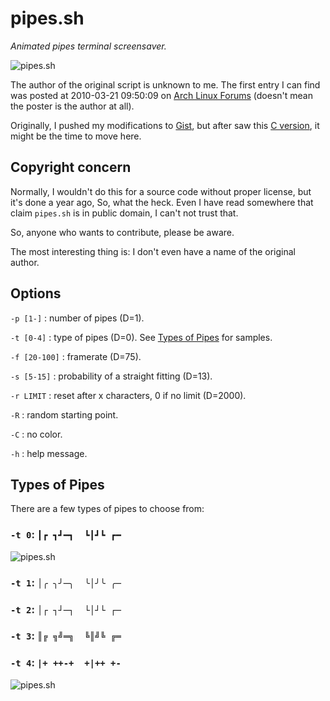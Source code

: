 pipes.sh
========

*Animated pipes terminal screensaver.*

![pipes.sh](https://lh5.googleusercontent.com/-gHm74e1R0wY/UwWJnHr_H1I/AAAAAAAAFxI/1qe53Jl8FM4/s800/2014-02-20--12%253A47%253A36.png)

The author of the original script is unknown to me. The first entry I can
find was posted at 2010-03-21 09:50:09 on [Arch Linux Forums][] (doesn't mean the
poster is the author at all).

[Arch Linux Forums]: https://bbs.archlinux.org/viewtopic.php?pid=728932#p728932

Originally, I pushed my modifications to [Gist][], but after saw this
[C version][C], it might be the time to move here.

[Gist]: https://gist.github.com/livibetter/4689307
[C]: http://mezulis.com/2013/04/02/snakes-a-console-based-pipes-like-screensaver/


Copyright concern
-----------------

Normally, I wouldn't do this for a source code without proper license, but it's
done a year ago, So, what the heck. Even I have read somewhere that claim
`pipes.sh` is in public domain, I can't not trust that.

So, anyone who wants to contribute, please be aware.

The most interesting thing is: I don't even have a name of the original author.


Options
-------

`-p [1-]`
:   number of pipes (D=1).

`-t [0-4]`
:   type of pipes (D=0). See [Types of Pipes](#types-of-pipes) for samples.

`-f [20-100]`
:   framerate (D=75).

`-s [5-15]`
:   probability of a straight fitting (D=13).

`-r LIMIT`
:    reset after x characters, 0 if no limit (D=2000).

`-R`
:   random starting point.

`-C`
:   no color.

`-h`
:   help message.


Types of Pipes
--------------

There are a few types of pipes to choose from:


### `-t 0`: `┃┏ ┓┛━┓  ┗┃┛┗ ┏━`

![pipes.sh](https://lh5.googleusercontent.com/-gHm74e1R0wY/UwWJnHr_H1I/AAAAAAAAFxI/1qe53Jl8FM4/s800/2014-02-20--12%253A47%253A36.png)

### `-t 1`: `│╭ ╮╯─╮  ╰│╯╰ ╭─`

### `-t 2`: `│┌ ┐┘─┐  └│┘└ ┌─`

### `-t 3`: `║╔ ╗╝═╗  ╚║╝╚ ╔═`

### `-t 4`: `|+ ++-+  +|++ +-`

![pipes.sh](https://lh6.googleusercontent.com/-EVMwemQ0JFo/UwWJpVL3zZI/AAAAAAAAFxQ/qBEdcI_10zk/s800/2014-02-20--12%253A48%253A08.png)

